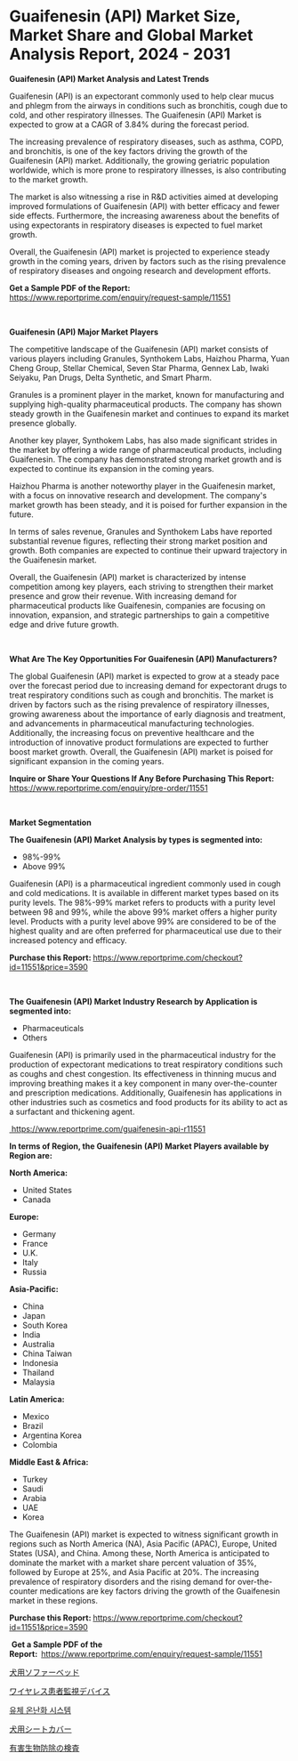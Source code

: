 <p><h1>Guaifenesin (API) Market Size, Market Share and Global Market Analysis Report, 2024 - 2031</h1></p><p><strong>Guaifenesin (API) Market Analysis and Latest Trends</strong></p>
<p><p>Guaifenesin (API) is an expectorant commonly used to help clear mucus and phlegm from the airways in conditions such as bronchitis, cough due to cold, and other respiratory illnesses. The Guaifenesin (API) Market is expected to grow at a CAGR of 3.84% during the forecast period. </p><p>The increasing prevalence of respiratory diseases, such as asthma, COPD, and bronchitis, is one of the key factors driving the growth of the Guaifenesin (API) market. Additionally, the growing geriatric population worldwide, which is more prone to respiratory illnesses, is also contributing to the market growth. </p><p>The market is also witnessing a rise in R&D activities aimed at developing improved formulations of Guaifenesin (API) with better efficacy and fewer side effects. Furthermore, the increasing awareness about the benefits of using expectorants in respiratory diseases is expected to fuel market growth.</p><p>Overall, the Guaifenesin (API) market is projected to experience steady growth in the coming years, driven by factors such as the rising prevalence of respiratory diseases and ongoing research and development efforts.</p></p>
<p><strong>Get a Sample PDF of the Report:&nbsp;</strong> <a href="https://www.reportprime.com/enquiry/request-sample/11551">https://www.reportprime.com/enquiry/request-sample/11551</a></p>
<p>&nbsp;</p>
<p><strong>Guaifenesin (API) Major Market Players</strong></p>
<p><p>The competitive landscape of the Guaifenesin (API) market consists of various players including Granules, Synthokem Labs, Haizhou Pharma, Yuan Cheng Group, Stellar Chemical, Seven Star Pharma, Gennex Lab, Iwaki Seiyaku, Pan Drugs, Delta Synthetic, and Smart Pharm.</p><p>Granules is a prominent player in the market, known for manufacturing and supplying high-quality pharmaceutical products. The company has shown steady growth in the Guaifenesin market and continues to expand its market presence globally.</p><p>Another key player, Synthokem Labs, has also made significant strides in the market by offering a wide range of pharmaceutical products, including Guaifenesin. The company has demonstrated strong market growth and is expected to continue its expansion in the coming years.</p><p>Haizhou Pharma is another noteworthy player in the Guaifenesin market, with a focus on innovative research and development. The company's market growth has been steady, and it is poised for further expansion in the future.</p><p>In terms of sales revenue, Granules and Synthokem Labs have reported substantial revenue figures, reflecting their strong market position and growth. Both companies are expected to continue their upward trajectory in the Guaifenesin market.</p><p>Overall, the Guaifenesin (API) market is characterized by intense competition among key players, each striving to strengthen their market presence and grow their revenue. With increasing demand for pharmaceutical products like Guaifenesin, companies are focusing on innovation, expansion, and strategic partnerships to gain a competitive edge and drive future growth.</p></p>
<p>&nbsp;</p>
<p><strong>What Are The Key Opportunities For Guaifenesin (API) Manufacturers?</strong></p>
<p><p>The global Guaifenesin (API) market is expected to grow at a steady pace over the forecast period due to increasing demand for expectorant drugs to treat respiratory conditions such as cough and bronchitis. The market is driven by factors such as the rising prevalence of respiratory illnesses, growing awareness about the importance of early diagnosis and treatment, and advancements in pharmaceutical manufacturing technologies. Additionally, the increasing focus on preventive healthcare and the introduction of innovative product formulations are expected to further boost market growth. Overall, the Guaifenesin (API) market is poised for significant expansion in the coming years.</p></p>
<p><strong>Inquire or Share Your Questions If Any Before Purchasing This Report:</strong> <a href="https://www.reportprime.com/enquiry/pre-order/11551">https://www.reportprime.com/enquiry/pre-order/11551</a></p>
<p>&nbsp;</p>
<p><strong>Market Segmentation</strong></p>
<p><strong>The Guaifenesin (API) Market Analysis by types is segmented into:</strong></p>
<p><ul><li>98%-99%</li><li>Above 99%</li></ul></p>
<p><p>Guaifenesin (API) is a pharmaceutical ingredient commonly used in cough and cold medications. It is available in different market types based on its purity levels. The 98%-99% market refers to products with a purity level between 98 and 99%, while the above 99% market offers a higher purity level. Products with a purity level above 99% are considered to be of the highest quality and are often preferred for pharmaceutical use due to their increased potency and efficacy.</p></p>
<p><strong>Purchase this Report:&nbsp;</strong><a href="https://www.reportprime.com/checkout?id=11551&price=3590">https://www.reportprime.com/checkout?id=11551&price=3590</a></p>
<p>&nbsp;</p>
<p><strong>The Guaifenesin (API) Market Industry Research by Application is segmented into:</strong></p>
<p><ul><li>Pharmaceuticals</li><li>Others</li></ul></p>
<p><p>Guaifenesin (API) is primarily used in the pharmaceutical industry for the production of expectorant medications to treat respiratory conditions such as coughs and chest congestion. Its effectiveness in thinning mucus and improving breathing makes it a key component in many over-the-counter and prescription medications. Additionally, Guaifenesin has applications in other industries such as cosmetics and food products for its ability to act as a surfactant and thickening agent.</p></p>
<p><a href="https://www.reportprime.com/guaifenesin-api-r11551">&nbsp;https://www.reportprime.com/guaifenesin-api-r11551</a></p>
<p><strong>In terms of Region, the Guaifenesin (API) Market Players available by Region are:</strong></p>
<p>
    <p> <strong> North America: </strong>
        <ul>
            <li>United States</li>
            <li>Canada</li>
        </ul>
        </p> 
    <p> <strong> Europe: </strong>
        <ul>
            <li>Germany</li>
            <li>France</li>
            <li>U.K.</li>
            <li>Italy</li>
            <li>Russia</li>
        </ul>
        </p> 
    <p> <strong> Asia-Pacific: </strong>
        <ul>
            <li>China</li>
            <li>Japan</li>
            <li>South Korea</li>
            <li>India</li>
            <li>Australia</li>
            <li>China Taiwan</li>
            <li>Indonesia</li>
            <li>Thailand</li>
            <li>Malaysia</li>
        </ul>
        </p> 
    <p> <strong> Latin America: </strong>
        <ul>
            <li>Mexico</li>
            <li>Brazil</li>
            <li>Argentina Korea</li>
            <li>Colombia</li>
        </ul>
        </p> 
    <p> <strong> Middle East & Africa: </strong>
        <ul>
            <li>Turkey</li>
            <li>Saudi</li>
            <li>Arabia</li>
            <li>UAE</li>
            <li>Korea</li>
        </ul>
    </p>
    </p>
<p><p>The Guaifenesin (API) market is expected to witness significant growth in regions such as North America (NA), Asia Pacific (APAC), Europe, United States (USA), and China. Among these, North America is anticipated to dominate the market with a market share percent valuation of 35%, followed by Europe at 25%, and Asia Pacific at 20%. The increasing prevalence of respiratory disorders and the rising demand for over-the-counter medications are key factors driving the growth of the Guaifenesin market in these regions.</p></p>
<p><strong>Purchase this Report: </strong><a href="https://www.reportprime.com/checkout?id=11551&price=3590">https://www.reportprime.com/checkout?id=11551&price=3590</a></p>
<p>&nbsp;<strong>Get a Sample PDF of the Report:&nbsp;&nbsp;</strong><a href="https://www.reportprime.com/enquiry/request-sample/11551">https://www.reportprime.com/enquiry/request-sample/11551</a></p>
<p><strong></strong></p>
<p><p><a href="https://github.com/CloydAbbott2023/Market-Research-Report-List-1/blob/main/791915926098.md">犬用ソファーベッド</a></p><p><a href="https://medium.com/@logaolloway76845/%E3%83%AF%E3%82%A4%E3%83%A4%E3%83%AC%E3%82%B9%E6%82%A3%E8%80%85%E3%83%A2%E3%83%8B%E3%82%BF%E3%83%AA%E3%83%B3%E3%82%B0%E3%83%87%E3%83%90%E3%82%A4%E3%82%B9%E5%B8%82%E5%A0%B4%E3%81%AE%E3%83%A1%E3%83%88%E3%83%AA%E3%82%AF%E3%82%B9%E3%82%92%E8%A7%A3%E8%AA%AD%E3%81%99%E3%82%8B-%E5%B8%82%E5%A0%B4%E3%82%B7%E3%82%A7%E3%82%A2-%E3%83%88%E3%83%AC%E3%83%B3%E3%83%89-%E6%88%90%E9%95%B7%E3%83%91%E3%82%BF%E3%83%BC%E3%83%B3-c51fd464baeb">ワイヤレス患者監視デバイス</a></p><p><a href="https://medium.com/@chancelesch/%EC%9C%A0%EC%B2%B4-%EA%B0%80%EC%97%B4-%EC%8B%9C%EC%8A%A4%ED%85%9C-%EC%8B%9C%EC%9E%A5-%EC%84%B1%EA%B3%B5%EC%A0%81%EC%9D%B8-%EB%B9%84%EC%A6%88%EB%8B%88%EC%8A%A4-%EC%A0%84%EB%9E%B5%EC%9D%98-%EC%97%B4%EC%87%A0-2031%EB%85%84%EA%B9%8C%EC%A7%80-%EC%98%88%EC%B8%A1-7e96b1700be4">유체 온난화 시스템</a></p><p><a href="https://github.com/AaronVargas43/Market-Research-Report-List-1/blob/main/854525826097.md">犬用シートカバー</a></p><p><a href="https://medium.com/@pollynsatcherayted345/%E5%AE%B3%E8%99%AB%E9%A7%86%E9%99%A4%E5%B8%82%E5%A0%B4%E8%A6%8F%E6%A8%A1%E3%82%92%E6%A4%9C%E6%9F%BB%E3%81%99%E3%82%8B%E3%81%A8-%E4%B8%96%E7%95%8C%E3%81%AE%E7%94%A3%E6%A5%AD%E3%81%A7%E6%9C%80%E9%81%A9%E3%81%AA%E3%83%9E%E3%83%BC%E3%82%B1%E3%83%86%E3%82%A3%E3%83%B3%E3%82%B0%E3%83%81%E3%83%A3%E3%83%8D%E3%83%AB%E3%81%8C%E6%98%8E%E3%82%89%E3%81%8B%E3%81%AB%E3%81%AA%E3%82%8A%E3%81%BE%E3%81%99-ad10a15ca347">有害生物防除の検査</a></p></p>